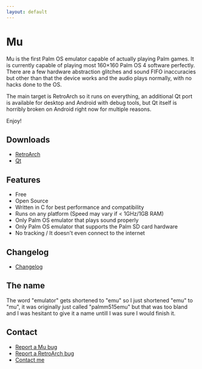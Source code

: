 ```yaml
---
layout: default
---
```


# Mu
Mu is the first Palm OS emulator capable of actually playing Palm games. 
It is currently capable of playing most 160×160 Palm OS 4 software perfectly. 
There are a few hardware abstraction glitches and sound FIFO inaccuracies but other than that the device works and the audio plays normally, 
with no hacks done to the OS. 

The main target is RetroArch so it runs on everything, an additional Qt port is available for desktop and Android with debug tools, but Qt itself is horribly broken on Android right now for multiple reasons.

Enjoy!

## Downloads

- [RetroArch](https://retroarch.com/?page=platforms)
- [Qt](https://github.com/meepingsnesroms/Mu/releases)

## Features
- Free
- Open Source
- Written in C for best performance and compatibility
- Runs on any platform (Speed may vary if < 1GHz/1GB RAM)
- Only Palm OS emulator that plays sound properly
- Only Palm OS emulator that supports the Palm SD card hardware
- No tracking / It doesn't even connect to the internet

## Changelog

- [Changelog](https://github.com/meepingsnesroms/Mu/blob/master/changelog.txt)

## The name

The word "emulator" gets shortened to "emu" so I just shortened "emu" to "mu", it was originally just called "palmm515emu" but that was too bland and I was hesitant to give it a name untill I was sure I would finish it.

## Contact

- [Report a Mu bug](https://github.com/meepingsnesroms/Mu/issues/new)
- [Report a RetroArch bug](https://github.com/libretro/RetroArch/issues/new)
- [Contact me](./contact.md)
